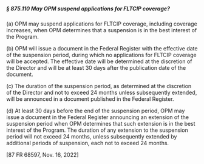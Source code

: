 ##### § 875.110 May OPM suspend applications for FLTCIP coverage? #####

(a) OPM may suspend applications for FLTCIP coverage, including coverage increases, when OPM determines that a suspension is in the best interest of the Program.

(b) OPM will issue a document in the Federal Register with the effective date of the suspension period, during which no applications for FLTCIP coverage will be accepted. The effective date will be determined at the discretion of the Director and will be at least 30 days after the publication date of the document.

(c) The duration of the suspension period, as determined at the discretion of the Director and not to exceed 24 months unless subsequently extended, will be announced in a document published in the Federal Register.

(d) At least 30 days before the end of the suspension period, OPM may issue a document in the Federal Register announcing an extension of the suspension period when OPM determines that such extension is in the best interest of the Program. The duration of any extension to the suspension period will not exceed 24 months, unless subsequently extended by additional periods of suspension, each not to exceed 24 months.

[87 FR 68597, Nov. 16, 2022]